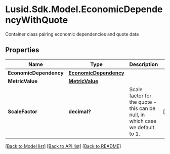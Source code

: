 # Lusid.Sdk.Model.EconomicDependencyWithQuote
Container class pairing economic dependencies and quote data

## Properties

Name | Type | Description | Notes
------------ | ------------- | ------------- | -------------
**EconomicDependency** | [**EconomicDependency**](EconomicDependency.md) |  | 
**MetricValue** | [**MetricValue**](MetricValue.md) |  | 
**ScaleFactor** | **decimal?** | Scale factor for the quote - this can be null, in which case we default to 1. | [optional] 

[[Back to Model list]](../README.md#documentation-for-models) [[Back to API list]](../README.md#documentation-for-api-endpoints) [[Back to README]](../README.md)

